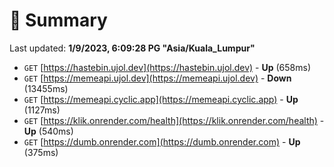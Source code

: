 # 📖 Summary
Last updated: **1/9/2023, 6:09:28 PG "Asia/Kuala_Lumpur"**

- `GET` [https://hastebin.ujol.dev](https://hastebin.ujol.dev) - **Up** (658ms)
- `GET` [https://memeapi.ujol.dev](https://memeapi.ujol.dev) - **Down** (13455ms)
- `GET` [https://memeapi.cyclic.app](https://memeapi.cyclic.app) - **Up** (1127ms)
- `GET` [https://klik.onrender.com/health](https://klik.onrender.com/health) - **Up** (540ms)
- `GET` [https://dumb.onrender.com](https://dumb.onrender.com) - **Up** (375ms)
